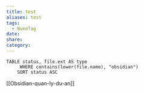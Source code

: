 ```yaml
---
title: test
aliases: test
tags:
  - NoneTag
date: 
share: 
category:
---
```


```dataview
TABLE status, file.ext AS type
     WHERE contains(lower(file.name), "obsidian")
    SORT status ASC
```

[[Obsidian-quan-ly-du-an]]